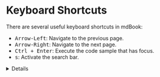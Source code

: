 # Keyboard Shortcuts

There are several useful keyboard shortcuts in mdBook:

- <kbd>Arrow-Left</kbd>: Navigate to the previous page.
- <kbd>Arrow-Right</kbd>: Navigate to the next page.
- <kbd>Ctrl + Enter</kbd>: Execute the code sample that has focus.
- <kbd>s</kbd>: Activate the search bar.

<details>

- Mention that these shortcuts are standard for `mdbook` and can be useful when
  navigating any `mdbook`-generated site.
- You can demonstrate each shortcut live to the students.
- The <kbd>s</kbd> key for search is particularly useful for quickly finding
  topics that have been discussed earlier.
- <kbd>Ctrl + Enter</kbd> will be super important for you since you'll do a lot
  of live coding.

</details>
